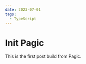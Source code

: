 ```yaml
---
date: 2023-07-01
tags:
  - TypeScript
---
```


# Init Pagic

This is the first post build from Pagic.
